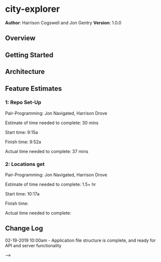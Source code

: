 # city-explorer

**Author**: Harrison Cogswell and Jon Gentry
**Version**: 1.0.0

## Overview
<!-- Provide a high level overview of what this application is and why you are building it, beyond the fact that it's an assignment for this class. (i.e. What's your problem domain?) -->

## Getting Started
<!-- What are the steps that a user must take in order to build this app on their own machine and get it running? -->

## Architecture
<!-- Provide a detailed description of the application design. What technologies (languages, libraries, etc) you're using, and any other relevant design information. -->

## Feature Estimates
### 1: Repo Set-Up

Pair-Programming: Jon Navigated, Harrison Drove

Estimate of time needed to complete: 30 mins

Start time: 9:15a

Finish time: 9:52a

Actual time needed to complete: 37 mins

### 2: Locations get

Pair-Programming: Jon Navigated, Harrison Drove

Estimate of time needed to complete: 1.5+ hr

Start time: 10:17a

Finish time: 

Actual time needed to complete: 

## Change Log

02-19-2019 10:00am - Application file structure is complete, and ready for API and server functionality

<!-- Use this area to document the iterative changes made to your application as each feature is successfully implemented. Use time stamps. Here's an examples:

01-01-2001 4:59pm - Application now has a fully-functional express server, with a GET route for the location resource.

## Credits and Collaborations
<!-- Give credit (and a link) to other people or resources that helped you build this application. -->
-->
